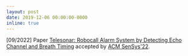 ```yaml
---
layout: post
date: 2019-12-06 00:00:00-0000
inline: true
---
```


[09/2022] Paper [Telesonar: Robocall Alarm System by Detecting Echo Channel and Breath Timing](https://dl.acm.org/doi/abs/10.1145/3560905.3568500) accepted by [ACM SenSys'22](https://sensys.acm.org/2022/).
